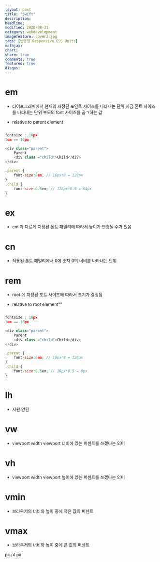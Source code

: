 ```yaml
---
layout: post
title: "Swift"
description: 
headline: 
modified: 2020-08-31
category: webdevelopment
imagefeature: cover3.jpg
tags: [반응형 Responsive CSS Units]
mathjax: 
chart: 
share: true
comments: true
featured: true
disqus:
---
```


# em
- 타이포그래피에서 현재의 지정된 포인트 사이즈를 나타내는 단위
지금 폰트 사이즈를 나타내는 단위
부모의 font 사이즈를 곱ㄱ하는 값

- relative to parent element

```JavaScript

fontsize : 16px
1em == 16px

<div class="parent">
    Parent
    <div class ="child">Child</div>
</div>

.parent {
    font-size:8em; // 16px*8 = 128px
}
.child {
    font-size:0.5em; // 128px*0.5 = 64px
}
```

# ex
- em 과 다르게 지정된 폰트 패밀리에 따라서 높이가 변경될 수가 있음

# cn
- 적용된 폰트 패밀리에서 0에 숫자 0의 너비를 나타내는 단위

# rem
- root 에 지정된 포트 사이즈에 따라서 크기가 결정됨

- relative to root element""

```JavaScript

fontsize : 16px
1em == 16px

<div class="parent">
    Parent
    <div class ="child">Child</div>
</div>

.parent {
    font-size:8em; // 16px*8 = 128px
}
.child {
    font-size:0.5em; // 16px*0.5 = 8px
}
```

# lh
- 지원 안된

# vw
- viewport width viewport 너비에 있는 퍼센트를 쓰겠다는 의미

# vh
- viewport width viewport 높이에 있는 퍼센트를 쓰겠다는 의미

# vmin
- 브라우저의 너비와 높이 중에 작은 값의 퍼센트

# vmax
- 브라우저의 너비와 높이 중에 큰 값의 퍼센트


pc
pt
px
